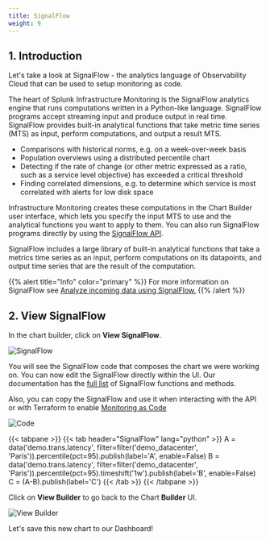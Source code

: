 ```yaml
---
title: SignalFlow
weight: 9
---
```


## 1. Introduction

Let's take a look at SignalFlow - the analytics language of Observability Cloud that can be used to setup monitoring as code.

The heart of Splunk Infrastructure Monitoring is the SignalFlow analytics engine that runs computations written in a Python-like language. SignalFlow programs accept streaming input and produce output in real time. SignalFlow provides built-in analytical functions that take metric time series (MTS) as input, perform computations, and output a result MTS.

- Comparisons with historical norms, e.g. on a week-over-week basis
- Population overviews using a distributed percentile chart
- Detecting if the rate of change (or other metric expressed as a ratio, such as a service level objective) has exceeded a critical threshold
- Finding correlated dimensions, e.g. to determine which service is most correlated with alerts for low disk space

Infrastructure Monitoring creates these computations in the Chart Builder user interface, which lets you specify the input MTS to use and the analytical functions you want to apply to them. You can also run SignalFlow programs directly by using the [SignalFlow API](https://dev.splunk.com/observability/docs/).

SignalFlow includes a large library of built-in analytical functions that take a metrics time series as an input, perform computations on its datapoints, and output time series that are the result of the computation.

{{% alert title="Info" color="primary" %}}
For more information on SignalFlow see [Analyze incoming data using SignalFlow.](https://docs.splunk.com/Observability/infrastructure/analytics/signalflow.html)
{{% /alert %}}

## 2. View SignalFlow

In the chart builder, click on **View SignalFlow**.

![SignalFlow](../../../images/view-signalflow.png)

You will see the SignalFlow code that composes the chart we were working on. You can now edit the SignalFlow directly within the UI. Our documentation has the [full list](https://dev.splunk.com/observability/docs/signalflow/function_method_list) of SignalFlow functions and methods.

Also, you can copy the SignalFlow and use it when interacting with the API or with Terraform to enable [Monitoring as Code](../../monitoring-as-code/terraform/)

![Code](../../../images/show-signalflow.png)

{{< tabpane >}}
{{< tab header="SignalFlow" lang="python" >}}
A = data('demo.trans.latency', filter=filter('demo_datacenter', 'Paris')).percentile(pct=95).publish(label='A', enable=False)
B = data('demo.trans.latency', filter=filter('demo_datacenter', 'Paris')).percentile(pct=95).timeshift('1w').publish(label='B', enable=False)
C = (A-B).publish(label='C')
{{< /tab >}}
{{< /tabpane >}}

Click on **View Builder** to go back to the Chart **Builder** UI.

![View Builder](../../../images/view-builder.png)

Let's save this new chart to our Dashboard!
